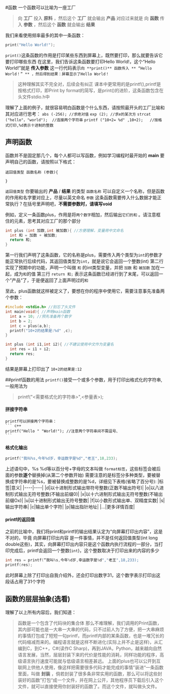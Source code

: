 #函数
  一个函数可以比喻为一座工厂
  >向 **工厂** 投入 **原料** ，然后这个 **工厂** 就会输出 **产品** 
  对应过来就是
  >向 **函数** 传入 **参数** ，然后这个 **函数** 就会输出 **结果**
  
  我们来看使用频率最多的其中一条函数：
  ``` c++
  print("Hello World!");
  ```
  `print()`这条函数的作用是打印某些东西到屏幕上，既然要打印，那么就要告诉它要打印哪些东西
  在这里，我们告诉这条函数要打印Hello World!，这个“Hello World!”就是 **传入参数** 
  这一行代码表示`向 **print()** 函数传入 ** “Hello World！” ** ，然后得到结果：屏幕显示了Hello World！`
  
  > 这种理解其实不完全对，后续会有纠正
  > 课本中更常用的是printf(),printf是按格式打印，即Print by format的简写，是print()的进阶，这条函数包含在头文件stdio.h中
  
  理解了上面的例子，就很容易明白函数是个什么东西，请按照最开头的工厂比喻和其对应进行思考：
  `abs (-256); //求绝对值`
  `exp (2);	//求e的某次方`
  `strcat ("hello"，"world");  //连接两个字符串`
  `printf ("10+2= %d" ,10+2);	//按格式打印,%d表示十进制的整数`
  
## 声明函数
  函数并不是固定那几个，每个人都可以写函数，例如学习编程时最开始的 **main** 
  要声明自己的函数，请按照以下格式：
  ``` 
  返回值类型 函数名称 (参数){
  
  }
  ```
  `返回值类型` 你要输出的 **产品** / **结果** 的类型
  `函数名称` 可以自定义一个名称，但是函数的作用和名字要对应上，尽量以英文命名
  `参数` 这条函数需要传入什么数据才能正常执行？在括号里声明吧，**不需要参数时，请填写void**
  
  例如，定义一条函数plus，作用是将`两个数字`相加，然后输出`它们的和` 。请注意框住的元素，思考其对应工厂的那个部分
  ``` c++
  int plus (int 加数,int 被加数){ //方便理解，变量用中文命名
	int 和 = 加数 + 被加数;
	return 和;
  }
  ```
  第一行我们声明了这条函数，它的名称是plus，需要传入两个类型为`int`的参数才能正常执行后续代码，其返回值类型为`int`，就是说它会返回一个整数(int)
  第二行实现了预期中的功能，声明一个叫做 `和` 的int类型变量，并把 `加数` 和 `被加数` 加在一起，成为`和`的值
  第三行 `return 和;` 表示这条函数已经进行到了末尾，可以返回一个”产品“了，于是便返回了上面声明过的`和`
  
  至此，plus函数就这样被定义了，要想在你的程序中使用它，需要注意事先准备两个参数：
  ``` c++
  #include <stdio.h> //别忘了头文件
  int main(void){ //声明main函数
	int a = 10;	//预先准备两个数字
	int b = 2;
	int c = plus(a,b);
	printf("10+2的结果是:%d" ,c);
  }
  
  int plus (int i1,int i2){ //不建议使用中文作为变量名
	int res = i1 + i2;
	return res;
  }
  ```
  结果是屏幕上打印出了 `10+2的结果是:12`
  
 ##printf函数的用法
   `printf()`接受一个或多个参数，用于打印出格式化的字符串,一般用法为
   >printf("<需要格式化的字符串>",<参量表>);
#### 拼接字符串
	printf可以拼接两个字符串：
	``` c++
	printf("Hello " "World!"); //注意两个字符串间不需逗号、
	```
#### 格式化输出
  ``` c++
  printf("我叫%s,今年%d岁，幸运数字是%d","老王",18,233);
  ```
  上述语句中，%s %d等以百分号+字母的文本叫做 `format标签`，这些标签会被后面的参数**逐个**替换掉(从第二个参数开始)
  需要注意的是标签分多种类型，要被替换成字符串的是%s，要被替换成整数的是%d，详细见下表格(省略了百分号):
|标签|意义|
|----|----|
|d|以十进制形式输出带符号整数(正数不输出符号)|
|o|以八进制形式输出无符号整数(不输出前缀0)|
|x|以十六进制形式输出无符号整数(不输出前缀Ox)|
|u|以十进制形式输出无符号整数|
|f|以小数形式输出单、双精度实数|
|s|输出字符串|
|c|输出单个字符|
|p|输出指针地址|
|...|更多详情百度|
 #### printf的返回值
   之前的比喻中，我们将print和printf的输出结果认定为“向屏幕打印出内容”，这是不对的，毕竟 向屏幕打印出内容 是一件事情，并不是任何返回值类型(int long double这些)，其实，向屏幕打印出内容只是这个函数内执行流程的一部分，当打印完成后，printf会返回一个整数(`int`)，这个整数取决于打印出来的内容的多少
 ``` c++
 int res = printf(“我叫%s,今年%d岁,幸运数字是%d","老王",18,233);
 printf(res);
 ```
   此时屏幕上除了打印出自我介绍外，还会打印出数字31，这个数字表示打印出这段话占用了31个字符
## 函数的层层抽象(选看)
  理解了以上所有内容后，我们知道：
  >函数是一个包含了代码块的集合体
  那么不难理解，我们调用的Print函数，其内部可能也是一大串一大串的代码，只不过前人为了方便，把一大串麻烦的事情打包成了短短一句printf，而printf内部的某条函数，也是一堆冗长的代码缩减而来的。编程语言就是这样不断进化(实际上并不止是这样)，从汇编到C，到C++，C#(读作C Sharp)，再到JAVA，Python，越来越向自然语言发展，当然，层层封装下来的代价是性能的消耗，同样功能的程序，高级语言执行速度可能就与低级语言相差甚远。
  上面的plus也可以公开到互联网上供他人使用，像这样把需要很多代码才能完成的事情”装进“一条函数里面，叫做 **封装** ，倘若封装了很多条非常实用的函数，那么可以将这些封装好的函数”打包“成一个文件，并在网上公开，其他程序员下载后引入这个文件，就可以直接使用你封装好的函数了。而这个文件，就叫做头文件。